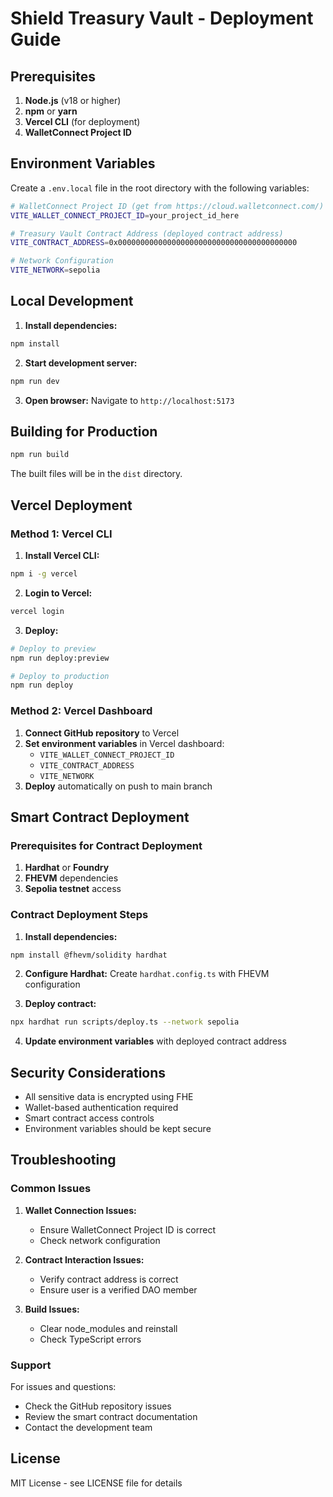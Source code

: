 # Shield Treasury Vault - Deployment Guide

## Prerequisites

1. **Node.js** (v18 or higher)
2. **npm** or **yarn**
3. **Vercel CLI** (for deployment)
4. **WalletConnect Project ID**

## Environment Variables

Create a `.env.local` file in the root directory with the following variables:

```bash
# WalletConnect Project ID (get from https://cloud.walletconnect.com/)
VITE_WALLET_CONNECT_PROJECT_ID=your_project_id_here

# Treasury Vault Contract Address (deployed contract address)
VITE_CONTRACT_ADDRESS=0x0000000000000000000000000000000000000000

# Network Configuration
VITE_NETWORK=sepolia
```

## Local Development

1. **Install dependencies:**
```bash
npm install
```

2. **Start development server:**
```bash
npm run dev
```

3. **Open browser:**
Navigate to `http://localhost:5173`

## Building for Production

```bash
npm run build
```

The built files will be in the `dist` directory.

## Vercel Deployment

### Method 1: Vercel CLI

1. **Install Vercel CLI:**
```bash
npm i -g vercel
```

2. **Login to Vercel:**
```bash
vercel login
```

3. **Deploy:**
```bash
# Deploy to preview
npm run deploy:preview

# Deploy to production
npm run deploy
```

### Method 2: Vercel Dashboard

1. **Connect GitHub repository** to Vercel
2. **Set environment variables** in Vercel dashboard:
   - `VITE_WALLET_CONNECT_PROJECT_ID`
   - `VITE_CONTRACT_ADDRESS`
   - `VITE_NETWORK`
3. **Deploy** automatically on push to main branch

## Smart Contract Deployment

### Prerequisites for Contract Deployment

1. **Hardhat** or **Foundry**
2. **FHEVM** dependencies
3. **Sepolia testnet** access

### Contract Deployment Steps

1. **Install dependencies:**
```bash
npm install @fhevm/solidity hardhat
```

2. **Configure Hardhat:**
Create `hardhat.config.ts` with FHEVM configuration

3. **Deploy contract:**
```bash
npx hardhat run scripts/deploy.ts --network sepolia
```

4. **Update environment variables** with deployed contract address

## Security Considerations

- All sensitive data is encrypted using FHE
- Wallet-based authentication required
- Smart contract access controls
- Environment variables should be kept secure

## Troubleshooting

### Common Issues

1. **Wallet Connection Issues:**
   - Ensure WalletConnect Project ID is correct
   - Check network configuration

2. **Contract Interaction Issues:**
   - Verify contract address is correct
   - Ensure user is a verified DAO member

3. **Build Issues:**
   - Clear node_modules and reinstall
   - Check TypeScript errors

### Support

For issues and questions:
- Check the GitHub repository issues
- Review the smart contract documentation
- Contact the development team

## License

MIT License - see LICENSE file for details
